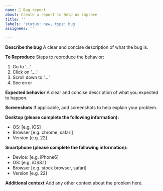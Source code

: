 ```yaml
---
name: 🐞 Bug report
about: Create a report to help us improve
title: ''
labels: 'status: new, type: bug'
assignees: ''

---
```


<!--

Yay, thanks for your contribution. Your awesome 🥰

Please check the issue tracker first. Maybe someone else has reported the same ugly bug.
Or just file an issue, I'm just a hint not your boss.

Please fill the sections below and delete everything you don't consider valuable currently.

-->

**Describe the bug**
A clear and concise description of what the bug is.

**To Reproduce**
Steps to reproduce the behavior:
1. Go to '...'
2. Click on '....'
3. Scroll down to '....'
4. See error

**Expected behavior**
A clear and concise description of what you expected to happen.

**Screenshots**
If applicable, add screenshots to help explain your problem.

**Desktop (please complete the following information):**
 - OS: [e.g. iOS]
 - Browser [e.g. chrome, safari]
 - Version [e.g. 22]

**Smartphone (please complete the following information):**
 - Device: [e.g. iPhone6]
 - OS: [e.g. iOS8.1]
 - Browser [e.g. stock browser, safari]
 - Version [e.g. 22]

**Additional context**
Add any other context about the problem here.
